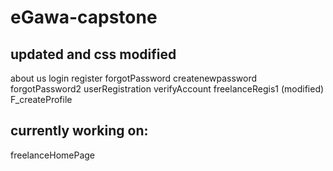# eGawa-capstone

## updated and css modified

about us
login
register
forgotPassword
createnewpassword
forgotPassword2
userRegistration
verifyAccount
freelanceRegis1 (modified)
F_createProfile

## currently working on:

freelanceHomePage
